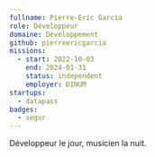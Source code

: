 ```yaml
---
fullname: Pierre-Eric Garcia
role: Développeur
domaine: Développement
github: pierreericgarcia
missions:
  - start: 2022-10-03
    end: 2024-01-31
    status: independent
    employer: DINUM
startups:
  - datapass
badges:
  - segur
---
```


Développeur le jour, musicien la nuit.

